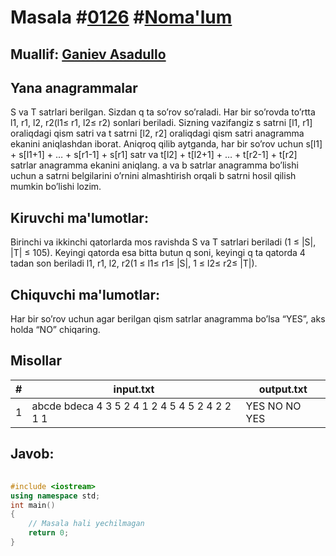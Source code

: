 
<h1>Masala #<a href="https://robocontest.uz/tasks/0126">0126</a> #<a href="https://robocontest.uz/tasks?category=1">Noma'lum</a></h1>
<h2> Muallif: <a href="https://robocontest.uz/profile/asadullo">Ganiev Asadullo</a></h2>
<h2>Yana anagrammalar</h2>
<p>S va T satrlari berilgan. Sizdan q ta so’rov so’raladi. Har bir so’rovda to’rtta l1, r1, l2, r2(l1≤ r1, l2≤ r2) sonlari beriladi. Sizning vazifangiz s satrni [l1, r1] oraliqdagi qism satri va t satrni [l2, r2] oraliqdagi qism satri anagramma ekanini aniqlashdan iborat.
Aniqroq qilib aytganda, har bir so’rov uchun s[l1] + s[l1+1] + … + s[r1-1] + s[r1] satr va t[l2] + t[l2+1] + … + t[r2-1] + t[r2] satrlar anagramma ekanini aniqlang.
a va b satrlar anagramma bo’lishi uchun a satrni belgilarini o’rnini almashtirish orqali b satrni hosil qilish mumkin bo’lishi lozim.</p>
<h2>Kiruvchi ma'lumotlar:</h2>
<p>Birinchi va ikkinchi qatorlarda mos ravishda S va T satrlari beriladi (1 ≤ |S|, |T| ≤ 105). Keyingi qatorda esa bitta butun q soni, keyingi q ta qatorda 4 tadan son beriladi l1, r1, l2, r2(1 ≤ l1≤ r1≤ |S|, 1 ≤ l2≤ r2≤ |T|).</p>
<h2>Chiquvchi ma'lumotlar:</h2>
<p>Har bir so’rov uchun agar berilgan qism satrlar anagramma bo’lsa “YES”, aks holda “NO” chiqaring.</p>
<h2>Misollar</h2>
<table>
    <thead>
        <tr>
            <th>#</th>
            <th>input.txt</th>
            <th>output.txt</th>
        </tr>
    </thead>
    <tbody>
            <tr>
                <td>1</td>
                <td>abcde
bdeca
4
3 5 2 4
1 2 4 5
4 5 2 4
2 2 1 1</td>
                <td>YES
NO
NO
YES</td>
            </tr>
    </tbody>
    </table>
    
<h2>Javob:</h2>

######
```cpp
#include <iostream>
using namespace std;
int main()
{
    // Masala hali yechilmagan
    return 0;
}
```
